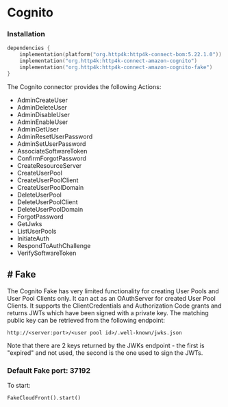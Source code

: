 # Cognito

### Installation

```kotlin
dependencies {
    implementation(platform("org.http4k:http4k-connect-bom:5.22.1.0"))
    implementation("org.http4k:http4k-connect-amazon-cognito")
    implementation("org.http4k:http4k-connect-amazon-cognito-fake")
}
```


The Cognito connector provides the following Actions:

- AdminCreateUser
- AdminDeleteUser
- AdminDisableUser
- AdminEnableUser
- AdminGetUser
- AdminResetUserPassword
- AdminSetUserPassword
- AssociateSoftwareToken
- ConfirmForgotPassword
- CreateResourceServer
- CreateUserPool
- CreateUserPoolClient
- CreateUserPoolDomain
- DeleteUserPool
- DeleteUserPoolClient
- DeleteUserPoolDomain
- ForgotPassword
- GetJwks
- ListUserPools
- InitiateAuth
- RespondToAuthChallenge
- VerifySoftwareToken

## # Fake

The Cognito Fake has very limited functionality for creating User Pools and User Pool Clients only.
It can act as an OAuthServer for created User Pool Clients. It supports the ClientCredentials and
Authorization Code grants and returns JWTs which have been signed with a private key. The matching public key can be
retrieved from the following endpoint:

`http://<server:port>/<user pool id>/.well-known/jwks.json`

Note that there are 2 keys returned by the JWKs endpoint - the first is "expired" and not used, the second is the one
used to sign the JWTs.

### Default Fake port: 37192

To start:

```
FakeCloudFront().start()
```
